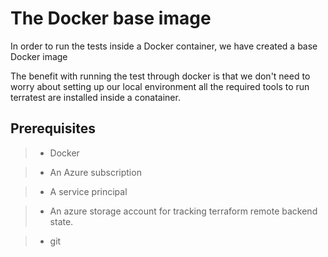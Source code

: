 # The Docker base image

In order to run the tests inside a Docker container,  we have created a base Docker image 
 
The benefit with running the test  through docker is that we  don't need to worry about setting up our  local environment all the required tools to run terratest are installed inside  a conatainer.

## Prerequisites

>
> - Docker

> - An Azure subscription

> - A service principal

> - An azure storage account for tracking terraform remote backend state.

> - git


 
